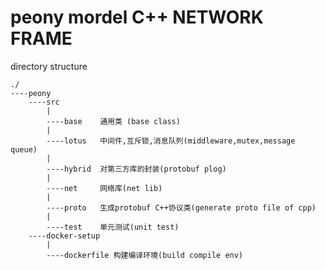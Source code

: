 # peony mordel C++ NETWORK FRAME
directory structure
```
./
----peony
	----src
		|
		----base	通用类 (base class)
		|
		----lotus	中间件,互斥锁,消息队列(middleware,mutex,message queue)
		|
		----hybrid	对第三方库的封装(protobuf plog)
		|
		----net		网络库(net lib)
		|
		----proto	生成protobuf C++协议类(generate proto file of cpp)
		|
		----test	单元测试(unit test)
	----docker-setup
		|
		----dockerfile 构建编译环境(build compile env)
```
